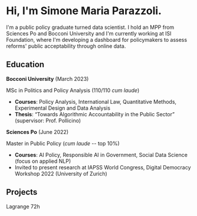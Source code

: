 # Hi, I'm Simone Maria Parazzoli.

I'm a public policy graduate turned data scientist. I hold an MPP from Sciences Po and Bocconi University and I'm currently working at ISI Foundation, where I'm developing a dashboard for policymakers to assess reforms' public acceptability through online data.

## Education

**Bocconi University** (March 2023)

MSc in Politics and Policy Analysis (110/110 _cum laude_)

- **Courses**: Policy Analysis, International Law, Quantitative Methods, Experimental Design and Data Analysis
- **Thesis**: “Towards Algorithmic Accountability in the Public Sector” (supervisor: Prof. Pollicino)

**Sciences Po** (June 2022)

Master in Public Policy (_cum laude_ -- top 10%)
- **Courses**: AI Policy, Responsible AI in Government, Social Data Science (focus on applied NLP)
- Invited to present research at IAPSS World Congress, Digital Democracy Workshop 2022 (University of Zurich)

## Projects
Lagrange 72h
